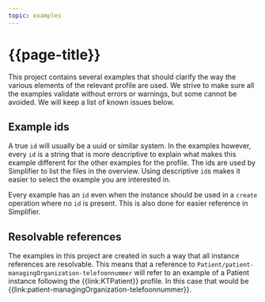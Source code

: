 ```yaml
---
topic: examples
---
```


# {{page-title}}

This project contains several examples that should clarify the way the various elements of the relevant profile are used.
We strive to make sure all the examples validate without errors or warnings, but some cannot be avoided. We will keep a list of known issues below.

## Example ids

A true `id` will usually be a uuid or similar system. In the examples however, every `id` is a string that is more descriptive to explain what makes this example different for the other examples for the profile. The ids are used by Simplifier to list the files in the overview. Using descriptive `id`s makes it easier to select the example you are interested in.

Every example has an `id` even when the instance should be used in a `create` operation where no `id` is present. This is also done for easier reference in Simplifier.

## Resolvable references

The examples in this project are created in such a way that all instance references are resolvable. This means that a reference to `Patient/patient-managingOrganization-telefoonnummer` will refer to an example of a Patient instance following the {{link:KTPatient}} profile. In this case that would be {{link:patient-managingOrganization-telefoonnummer}}.


